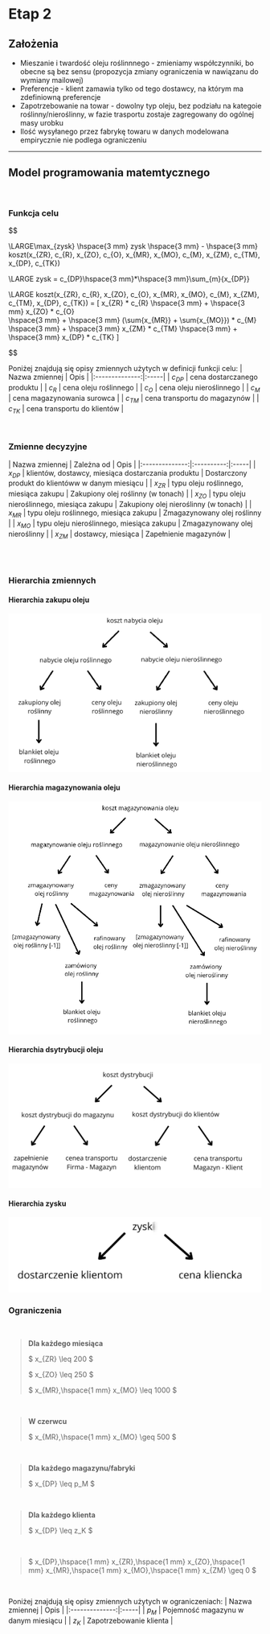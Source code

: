 # **Etap 2**

## **Założenia**
- Mieszanie i twardość oleju roślinnnego - zmieniamy współczynniki, bo obecne są bez sensu (propozycja zmiany ograniczenia w nawiązanu do wymiany mailowej)
- Preferencje - klient zamawia tylko od tego dostawcy, na którym ma zdefiniowną preferencje 
- Zapotrzebowanie na towar - dowolny typ oleju, bez podziału na kategoie roślinny/nieroślinny, w fazie trasportu zostaje zagregowany do ogólnej masy urobku
- Ilość wysyłanego przez fabrykę towaru w danych modelowana empirycznie nie podlega ograniczeniu
---
## **Model programowania matemtycznego**
<br />

### **Funkcja celu**
$$ 

\LARGE\max_{zysk}
\hspace{3 mm} 
zysk
\hspace{3 mm} - \hspace{3 mm}  
koszt(x_{ZR}, c_{R}, x_{ZO}, c_{O}, x_{MR}, x_{MO}, c_{M}, x_{ZM}, c_{TM}, x_{DP}, c_{TK})

$$
$$

\LARGE zysk = c_{DP}\hspace{3 mm}*\hspace{3 mm}\sum_{m}{x_{DP}}

$$
$$

\LARGE koszt(x_{ZR}, c_{R}, x_{ZO}, c_{O}, x_{MR}, x_{MO}, c_{M}, x_{ZM}, c_{TM}, x_{DP}, c_{TK}) = [
x_{ZR} * c_{R} \hspace{3 mm} + \hspace{3 mm} x_{ZO} * c_{O}  
 \hspace{3 mm} + \hspace{3 mm}
 (\sum{x_{MR}} + \sum{x_{MO}}) * c_{M}
 \hspace{3 mm} + \hspace{3 mm}
 x_{ZM} * c_{TM}
 \hspace{3 mm} + \hspace{3 mm}
 x_{DP} * c_{TK}
]

$$


Poniżej znajdują się opisy zmiennych użytych w definicji funkcji celu:
| Nazwa zmiennej | Opis |
|:--------------:|:-----|
| $c_{DP}$ | cena dostarczanego produktu |
| $c_{R}$ | cena oleju roślinnego |
| $c_{O}$ | cena oleju nieroślinnego |
| $c_{M}$ | cena magazynowania surowca |
| $c_{TM}$ | cena transportu do magazynów |
| $c_{TK}$ | cena transportu do klientów |

<br />

### **Zmienne decyzyjne**

$$$$
| Nazwa zmiennej | Zależna od | Opis |
|:--------------:|:----------:|:-----|
| $x_{DP}$ | klientów, dostawcy, miesiąca dostarczania produktu | Dostarczony produkt do klientóww w danym miesiącu |
| $x_{ZR}$ | typu oleju roślinnego, miesiąca zakupu | Zakupiony olej roślinny (w tonach) |
| $x_{ZO}$ | typu oleju nieroślinnego, miesiąca zakupu | Zakupiony olej nieroślinny (w tonach) |
| $x_{MR}$ | typu oleju roślinnego, miesiąca zakupu | Zmagazynowany olej roślinny |
| $x_{MO}$ | typu oleju nieroślinnego, miesiąca zakupu | Zmagazynowany olej nieroślinny |
| $x_{ZM}$ | dostawcy, miesiąca | Zapełnienie magazynów |

<br />

<br />

### **Hierarchia zmiennych**
#### **Hierarchia zakupu oleju**
![image info](./img/hierarchia_zakupu.png)
<br />

#### **Hierarchia magazynowania oleju**
![image info](./img/hierarchia_magazynowania.png)

#### **Hierarchia dsytrybucji oleju**
![image info](./img/hierarchia_dystrybucji.png)
<br />

#### **Hierarchia zysku**
![image info](./img/hierarchia_zysku.png)
<br />

### **Ograniczenia**
<br />

> **Dla każdego miesiąca**
>
>$ x_{ZR} \leq 200 $
>
>$ x_{ZO} \leq 250 $
>
>$ x_{MR},\hspace{1 mm} x_{MO} \leq 1000 $

<br />

> **W czerwcu**
>
>$ x_{MR},\hspace{1 mm} x_{MO} \geq 500 $

<br />

> **Dla każdego magazynu/fabryki**
>
>$ x_{DP} \leq p_M $

<br />

> **Dla każdego klienta**
>
>$ x_{DP} \leq z_K $

<br />

>$ x_{DP},\hspace{1 mm} x_{ZR},\hspace{1 mm} x_{ZO},\hspace{1 mm} x_{MR},\hspace{1 mm} x_{MO},\hspace{1 mm} x_{ZM} \geq 0 $

<br />

Poniżej znajdują się opisy zmiennych użytych w ograniczeniach:
| Nazwa zmiennej | Opis |
|:--------------:|:-----|
| $p_M$ | Pojemność magazynu w danym miesiącu |
| $z_K$ | Zapotrzebowanie klienta |